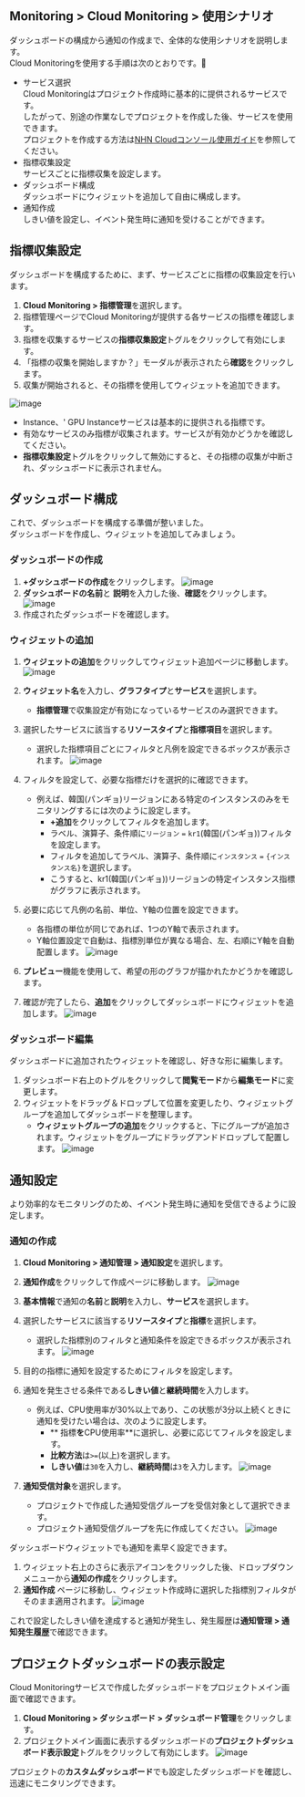 ## Monitoring > Cloud Monitoring > 使用シナリオ
ダッシュボードの構成から通知の作成まで、全体的な使用シナリオを説明します。<br>
Cloud Monitoringを使用する手順は次のとおりです。

- サービス選択<br>
  Cloud Monitoringはプロジェクト作成時に基本的に提供されるサービスです。<br>
 したがって、別途の作業なしでプロジェクトを作成した後、サービスを使用できます。<br>
 プロジェクトを作成する方法は[NHN Cloudコンソール使用ガイド](https://docs.gov-nhncloud.com/ja/nhncloud/ja/console-guide/gov)を参照してください。
- 指標収集設定<br>
 サービスごとに指標収集を設定します。
- ダッシュボード構成<br>
 ダッシュボードにウィジェットを追加して自由に構成します。
- 通知作成<br>
 しきい値を設定し、イベント発生時に通知を受けることができます。

## 指標収集設定
ダッシュボードを構成するために、まず、サービスごとに指標の収集設定を行います。

1. **Cloud Monitoring > 指標管理**を選択します。
2. 指標管理ページでCloud Monitoringが提供する各サービスの指標を確認します。
3. 指標を収集するサービスの**指標収集設定**トグルをクリックして有効にします。
4. 「指標の収集を開始しますか？」モーダルが表示されたら**確認**をクリックします。
5. 収集が開始されると、その指標を使用してウィジェットを追加できます。

![image](https://github.com/TOAST-DOCS/Monitoring-Cloud-Monitoring/assets/101690965/bb42aa0c-f8f8-4ed6-bc58-9b9e4a15cec6)

- Instance、' GPU Instanceサービスは基本的に提供される指標です。
- 有効なサービスのみ指標が収集されます。サービスが有効かどうかを確認してください。
- **指標収集設定**トグルをクリックして無効にすると、その指標の収集が中断され、ダッシュボードに表示されません。

## ダッシュボード構成
これで、ダッシュボードを構成する準備が整いました。<br>
ダッシュボードを作成し、ウィジェットを追加してみましょう。


### ダッシュボードの作成
1. **+ダッシュボードの作成**をクリックします。
![image](https://github.com/TOAST-DOCS/Monitoring-Cloud-Monitoring/assets/101690965/87598547-0d55-498b-8a61-02eca1bdb5db)
2. **ダッシュボードの名前**と **説明**を入力した後、**確認**をクリックします。
![image](https://github.com/TOAST-DOCS/Monitoring-Cloud-Monitoring/assets/101690965/08175aa4-934e-4d09-afcd-03b5552cfae5)
3. 作成されたダッシュボードを確認します。


### ウィジェットの追加
1. **ウィジェットの追加**をクリックしてウィジェット追加ページに移動します。
![image](https://github.com/TOAST-DOCS/Monitoring-Cloud-Monitoring/assets/101690965/9e20e916-7501-41b2-b24f-6961af8b026d)
2. **ウィジェット名**を入力し、**グラフタイプ**と**サービス**を選択します。
   - **指標管理**で収集設定が有効になっているサービスのみ選択できます。
3. 選択したサービスに該当する**リソースタイプ**と**指標項目**を選択します。
   - 選択した指標項目ごとにフィルタと凡例を設定できるボックスが表示されます。
![image](https://github.com/TOAST-DOCS/Monitoring-Cloud-Monitoring/assets/101690965/5b739451-7084-4928-8d36-13a68ee6f9e7)

4. フィルタを設定して、必要な指標だけを選択的に確認できます。
   - 例えば、韓国(パンギョ)リージョンにある特定のインスタンスのみをモニタリングするには次のように設定します。
     - **+追加**をクリックしてフィルタを追加します。
     - ラベル、演算子、条件順に`リージョン` `=`  `kr1`(韓国(パンギョ))フィルタを設定します。
     - フィルタを追加してラベル、演算子、条件順に`インスタンス` `=` `{インスタンス名}`を選択します。
     - こうすると、kr1(韓国(パンギョ))リージョンの特定インスタンス指標がグラフに表示されます。
5. 必要に応じて凡例の名前、単位、Y軸の位置を設定できます。
   - 各指標の単位が同じであれば、1つのY軸で表示されます。
   - Y軸位置設定で自動は、指標別単位が異なる場合、左、右順にY軸を自動配置します。
![image](https://github.com/TOAST-DOCS/Monitoring-Cloud-Monitoring/assets/101690965/c2d9ca1d-45c0-4d6c-92b6-c36c44748925)

6. **プレビュー**機能を使用して、希望の形のグラフが描かれたかどうかを確認します。
7. 確認が完了したら、**追加**をクリックしてダッシュボードにウィジェットを追加します。
![image](https://github.com/TOAST-DOCS/Monitoring-Cloud-Monitoring/assets/101690965/3e194309-7b0d-427c-bf93-64fb2fc7a00a)


### ダッシュボード編集
ダッシュボードに追加されたウィジェットを確認し、好きな形に編集します。

1. ダッシュボード右上のトグルをクリックして**閲覧モード**から**編集モード**に変更します。
2. ウィジェットをドラッグ＆ドロップして位置を変更したり、ウィジェットグループを追加してダッシュボードを整理します。
   - **ウィジェットグループの追加**をクリックすると、下にグループが追加されます。ウィジェットをグループにドラッグアンドドロップして配置します。
![image](https://github.com/TOAST-DOCS/Monitoring-Cloud-Monitoring/assets/101690965/83543ece-bfd0-434f-bcc6-d117b3f18942)

## 通知設定
より効率的なモニタリングのため、イベント発生時に通知を受信できるように設定します。

### 通知の作成
1. **Cloud Monitoring > 通知管理 > 通知設定**を選択します。
2. **通知作成**をクリックして作成ページに移動します。
![image](https://github.com/TOAST-DOCS/Monitoring-Cloud-Monitoring/assets/101690965/50e2c389-e784-4b9b-84ab-08359da04c1a)

3. **基本情報**で通知の**名前**と**説明**を入力し、**サービス**を選択します。
4. 選択したサービスに該当する**リソースタイプ**と**指標**を選択します。
   - 選択した指標別のフィルタと通知条件を設定できるボックスが表示されます。
![image](https://github.com/TOAST-DOCS/Monitoring-Cloud-Monitoring/assets/101690965/23b67551-d97c-4bf9-8a58-009e89d38fbc)

5. 目的の指標に通知を設定するためにフィルタを設定します。
6. 通知を発生させる条件である**しきい値**と**継続時間**を入力します。
   - 例えば、CPU使用率が30%以上であり、この状態が3分以上続くときに通知を受けたい場合は、次のように設定します。
     - ** 指標**を**CPU使用率**に選択し、必要に応じてフィルタを設定します。
     - **比較方法**は`>=`(以上)を選択します。
     - **しきい値**は`30`を入力し、**継続時間**は`3`を入力します。
![image](https://github.com/TOAST-DOCS/Monitoring-Cloud-Monitoring/assets/101690965/30b3c669-d180-433d-9652-9a65a18f17ba)

7. **通知受信対象**を選択します。
   - プロジェクトで作成した通知受信グループを受信対象として選択できます。
   - プロジェクト通知受信グループを先に作成してください。
![image](https://github.com/TOAST-DOCS/Monitoring-Cloud-Monitoring/assets/101690965/65e5d9ca-86e1-4d0d-b260-fad9817e4ac5)

ダッシュボードウィジェットでも通知を素早く設定できます。

1. ウィジェット右上のさらに表示アイコンをクリックした後、ドロップダウンメニューから**通知の作成**をクリックします。
2. **通知作成** ページに移動し、ウィジェット作成時に選択した指標別フィルタがそのまま適用されます。
![image](https://github.com/TOAST-DOCS/Monitoring-Cloud-Monitoring/assets/101690965/9ef138c3-51ef-4463-ae97-14098331a1e1)

これで設定したしきい値を達成すると通知が発生し、発生履歴は**通知管理 > 通知発生履歴**で確認できます。

## プロジェクトダッシュボードの表示設定
Cloud Monitoringサービスで作成したダッシュボードをプロジェクトメイン画面で確認できます。

1. **Cloud Monitoring > ダッシュボード > ダッシュボード管理**をクリックします。
2. プロジェクトメイン画面に表示するダッシュボードの**プロジェクトダッシュボード表示設定**トグルをクリックして有効にします。
   ![image](https://github.com/TOAST-DOCS/Monitoring-Cloud-Monitoring/assets/101690965/8e2383b5-99c5-4d7d-ac17-9a406af90869)

プロジェクトの**カスタムダッシュボード**でも設定したダッシュボードを確認し、迅速にモニタリングできます。

